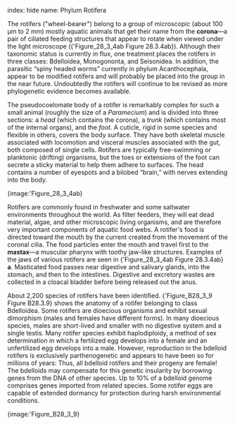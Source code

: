 index: hide
name: Phylum Rotifera

The rotifers ("wheel-bearer") belong to a group of microscopic (about 100 µm to 2 mm) mostly aquatic animals that get their name from the  **corona**—a pair of ciliated feeding structures that appear to rotate when viewed under the light microscope ({'Figure_28_3_4ab Figure 28.3.4ab}). Although their taxonomic status is currently in flux, one treatment places the rotifers in three classes: Bdelloidea, Monogononta, and Seisonidea. In addition, the parasitic “spiny headed worms” currently in phylum Acanthocephala, appear to be modified rotifers and will probably be placed into the group in the near future. Undoubtedly the rotifers will continue to be revised as more phylogenetic evidence becomes available.

The pseudocoelomate body of a rotifer is remarkably complex for such a small animal (roughly the size of a  *Paramecium*) and is divided into three sections: a  *head* (which contains the corona), a  *trunk* (which contains most of the internal organs), and the  *foot*. A cuticle, rigid in some species and flexible in others, covers the body surface. They have both skeletal muscle associated with locomotion and visceral muscles associated with the gut, both composed of single cells. Rotifers are typically free-swimming or planktonic (drifting) organisms, but the toes or extensions of the foot can secrete a sticky material to help them adhere to surfaces. The head contains a number of eyespots and a bilobed “brain,” with nerves extending into the body.


{image:'Figure_28_3_4ab}
        

Rotifers are commonly found in freshwater and some saltwater environments throughout the world. As filter feeders, they will eat dead material, algae, and other microscopic living organisms, and are therefore very important components of aquatic food webs. A rotifer's food is directed toward the mouth by the current created from the movement of the coronal cilia. The food particles enter the mouth and travel first to the  **mastax**—a muscular pharynx with toothy jaw-like structures. Examples of the jaws of various rotifers are seen in {'Figure_28_3_4ab Figure 28.3.4ab} **a**. Masticated food passes near digestive and salivary glands, into the stomach, and then to the intestines. Digestive and excretory wastes are collected in a cloacal bladder before being released out the anus.


About 2,200 species of rotifers have been identified. {'Figure_B28_3_9 Figure B28.3.9} shows the anatomy of a rotifer belonging to class Bdelloidea. Some rotifers are dioecious organisms and exhibit sexual dimorphism (males and females have different forms). In many dioecious species, males are short-lived and smaller with no digestive system and a single testis. Many rotifer species exhibit haplodiploidy, a method of sex determination in which a fertilized egg develops into a female and an unfertilized egg develops into a male. However, reproduction in the bdelloid rotifers is exclusively parthenogenetic and appears to have been so for millions of years: Thus, all bdelloid rotifers and their progeny are female! The bdelloids may compensate for this genetic insularity by borrowing genes from the DNA of other species. Up to 10% of a bdelloid genome comprises genes imported from related species. Some rotifer eggs are capable of extended dormancy for protection during harsh environmental conditions.


{image:'Figure_B28_3_9}
        
